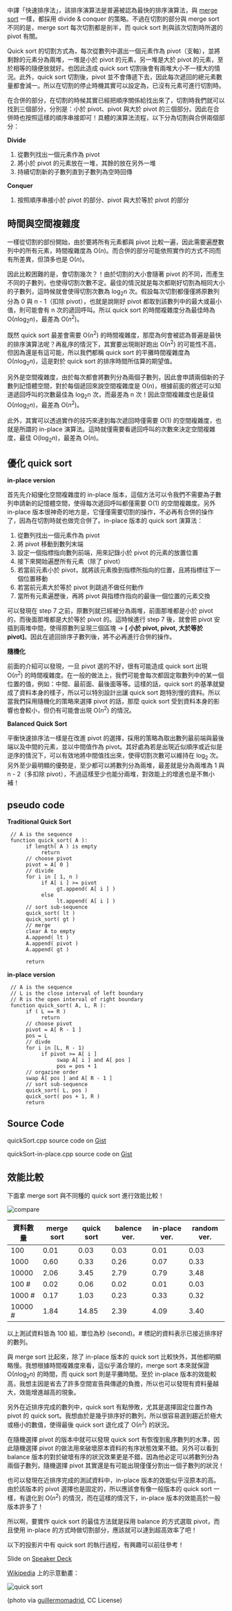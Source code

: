 <!--
[date]: 2013-03-15
[title]: [Sort] 淺談 quick sort
[name]: sort-about-quick-sort
[tag]: ACM-ICPC, sort | 排序, algorithm | 演算法
[photo]:
-->

中譯「快速排序法」，該排序演算法是普遍被認為最快的排序演算法，與 [merge sort][1] 一樣，都採用 divide & conquer 的策略。不過在切割的部分與 merge sort 不同的是，merge sort 每次切割都是剖半，而 quick sort 則與該次切割時所選的 pivot 有關。

Quick sort 的切割方式為，每次從數列中選出一個元素作為 pivot（支軸），並將剩餘的元素分為兩堆，一堆是小於 pivot 的元素，另一堆是大於 pivot 的元素，至於相等的隨便放就好。也因此造成 quick sort 切割後會有兩堆大小不一樣大的情況。此外，quick sort 切割後，pivot 並不會傳遞下去，因此每次遞回的總元素數量都會減一。所以在切割的停止時機其實可以設定為，已沒有元素可進行切割時。

在合併的部分，在切割的時候其實已經把順序關係給找出來了，切割時我們就可以找到三個部分，分別是：小於 pivot、pivot 與大於 pivot 的三個部分。因此在合併時也按照這樣的順序串接即可！具體的演算法流程，以下分為切割與合併兩個部分：

**Divide**

1. 從數列找出一個元素作為 pivot
2. 將小於 pivot 的元素放在一堆，其餘的放在另外一堆
3. 持續切割新的子數列直到子數列為空時回傳

**Conquer**

1. 按照順序串接小於 pivot 的部分、pivot 與大於等於 pivot 的部分

時間與空間複雜度
-------------------

一樣從切割的部份開始，由於要將所有元素都與 pivot 比較一遍，因此需要遍歷數列中的所有元素，時間複雜度為 O(*n*)。而合併的部分可能依照實作的方式不同而有所差異，但頂多也是 O(*n*)。

因此比較困難的是，會切割幾次？！由於切割的大小會隨著 pivot 的不同，而產生不同的子數列，也使得切割次數不定。最佳的情況就是每次都剛好切割為相同大小的子數列，這時候就會使得切割次數為 log<sub>2</sub>n 次。假設每次切割都僅僅將原數列分為 0 與 n - 1（扣除 pivot），也就是說剛好 pivot 都取到該數列中的最大或最小值，則可能會有 n 次的遞回呼叫。所以 quick sort 的時間複雜度分為最佳時為 O(*n*log<sub>2</sub>*n*)，最差為 O(*n*<sup>2</sup>)。

既然 quick sort 最差會需要 O(*n*<sup>2</sup>) 的時間複雜度，那麼為何會被認為普遍是最快的排序演算法呢？再亂序的情況下，其實要出現剛好跑出 O(*n*<sup>2</sup>) 的可能性不高，但因為還是有這可能，所以我們都稱 quick sort 的平攤時間複雜度為 O(*n*log<sub>2</sub>*n*)，這是對於 quick sort 的排序時間所估算的期望值。

另外是空間複雜度，由於每次都會將數列分為兩個子數列，因此會申請兩個新的子數列記憶體空間，對於每個遞回來說空間複雜度是 O(*n*)，根據前面的敘述可以知道遞回呼叫的次數最佳為 log<sub>2</sub>n 次，而最差為 n 次！因此空間複雜度也是最佳 O(*n*log<sub>2</sub>*n*)，最差為 O(*n*<sup>2</sup>)。

此外，其實可以透過實作的技巧來達到每次遞回時僅需要 O(1) 的空間複雜度，也就是所謂的 in-place 演算法。這時就僅需要看遞回呼叫的次數來決定空間複雜度，最佳 O(log<sub>2</sub>*n*)，最差為 O(*n*)。

優化 quick sort
-------------

**in-place version**

首先先介紹優化空間複雜度的 in-place 版本，這個方法可以令我們不需要為子數列申請新的記憶體空間，使得每次遞回呼叫都僅需要 O(1) 的空間複雜度。另外 in-place 版本很神奇的地方是，它僅僅需要切割的操作，不必再有合併的操作了，因為在切割時就也做完合併了。in-place 版本的 quick sort 演算法：

1. 從數列找出一個元素作為 pivot
2. 將 pivot 移動到數列末端
3. 設定一個指標指向數列前端，用來記錄小於 pivot 的元素的放置位置
4. 接下來開始遍歷所有元素（除了 pivot）
5. 若當前元素小於 pivot，就將該元素換到指標所指向的位置，且將指標往下一個位置移動
6. 若當前元素大於等於 pivot 則跳過不做任何動作
7. 當所有元素遍歷後，再將 pivot 與指標作指向的最後一個位置的元素交換

可以發現在 step 7 之前，原數列就已經被分為兩堆，前面那堆都是小於 pivot 的，而後面那堆都是大於等於 pivot 的。這時候進行 step 7 後，就會把 pivot 安插到兩堆中間，使得原數列呈現三個區塊 → **[ 小於 pivot, pivot, 大於等於 pivot]**。因此在遞回排序子數列後，將不必再進行合併的操作。

**隨機化**

前面的介紹可以發現，一旦 pivot 選的不好，很有可能造成 quick sort 出現 O(*n*<sup>2</sup>) 的時間複雜度。在一般的做法上，我們可能會每次都固定取數列中的某一個位置的值，例如：中間、最前面、最後面等等。這樣的話，quick sort 的基準就變成了資料本身的樣子，所以可以特別設計出讓 quick sort 跑特別慢的資料。所以當我們採用隨機化的策略來選擇 pivot 的話，那麼 quick sort 受到資料本身的影響也會較小，但仍有可能會出現 O(*n*<sup>2</sup>) 的情況。

**Balanced Quick Sort**

平衡快速排序法一樣是在改進 pivot 的選擇，採用的策略為取出數列最前端與最後端以及中間的元素，並以中間值作為 pivot。其好處為若是出現近似順序或近似是逆序的情況下，可以有效地將中間值找出來，使得切割次數可以維持在 log<sub>2</sub> 次。另外至少最明顯的優勢是，至少都可以將數列分為兩堆，最差就是分為兩堆為 1 與 n - 2（多扣除 pivot），不過這樣至少也能分兩堆，對效能上的增進也是不無小補！

pseudo code
-----------------

**Traditional Quick Sort**
    
     // A is the sequence
     function quick_sort( A ):
          if length( A ) is empty
               return
          // choose pivot
          pivot = A[ 0 ]
          // divide
          for i in [ 1, n )
               if A[ i ] >= pivot
                    gt.append( A[ i ] )
               else
                    lt.append( A[ i ] )
          // sort sub-sequence
          quick_sort( lt )
          quick_sort( gt )
          // merge
          clear A to empty
          A.append( lt )
          A.append( pivot )
          A.append( gt )
         
          return
         
**in-place version**

     // A is the sequence
     // L is the close interval of left boundary
     // R is the open interval of right boundary
     function quick_sort( A, L, R ):
          if ( L == R )
               return
          // choose pivot
          pivot = A[ R - 1 ]
          pos = L
          // divde
          for i in [L, R - 1)
               if pivot >= A[ i ]
                    swap A[ i ] and A[ pos ]
                    pos = pos + 1
          // orgazine order
          swap A[ pos ] and A[ R - 1 ]
          // sort sub-sequence
          quick_sort( L, pos )
          quick_sort( pos + 1, R )
          return
         
Source Code
----------------

<script src="https://gist.github.com/KuoE0/5163266.js?file=quickSort.cpp"></script>

quickSort.cpp source code on [Gist][2]

<script src="https://gist.github.com/KuoE0/5163266.js?file=quickSort-in-place.cpp"></script>

quickSort-in-place.cpp source code on [Gist][3]

效能比較
----------

下面拿 merge sort 與不同種的 quick sort 進行效能比較！

![compare][p1]

資料數量 | merge sort | quick sort | balence ver. | in-place ver. | random ver.
---|---|---|---|---|---
100 | 0.01 | 0.03 | 0.03 | 0.01 | 0.03
1000 | 0.60 | 0.33 | 0.26 | 0.07 | 0.33
10000 | 2.06 | 3.45 | 2.79 | 0.79 | 3.48
100 # | 0.02 | 0.06 | 0.02 | 0.01 | 0.03
1000 # | 0.17 | 1.03 | 0.23 | 0.33 | 0.32
10000 # | 1.84 | 14.85 | 2.39 | 4.09 | 3.40

以上測試資料皆為 100 組，單位為秒 (second)。# 標記的資料表示已接近排序好的數列。

與 merge sort 比起來，除了 in-place 版本的 quick sort 比較快外，其他都明顯略慢。我想根據時間複雜度來看，這似乎滿合理的，merge sort 本來就保證 O(*n*log<sub>2</sub>*n*) 的時間，而 quick sort 則是平攤時間。至於 in-place 版本的效能較高，我想主因是省去了許多空間宣告與傳遞的負擔，所以也可以發現有資料量越大，效能增進越高的現象。

另外在近排序完成的數列中，quick sort 有點慘敗，尤其是選擇固定位置作為 pivot 的 quick sort。我想由於是幾乎排序好的數列，所以很容易選到趨近於極大或極小的數值，使得最後 quick sort 退化成了 O(*n*<sup>2</sup>) 的狀況。

在隨機選擇 pivot 的版本中就可以發現 quick sort 有恢復到亂序數列的水準，因此隨機選擇 pivot 的做法用來破壞原本資料的有序狀態效果不錯。另外可以看到 balance 版本的對於破壞有序的狀況效果更是不錯，因為他必定可以將數列分為兩個子數列，隨機選擇 pivot 其實還是有可能出現僅僅分割出一個子數列的狀況！

也可以發現在近排序完成的測試資料中，in-place 版本的效能似乎沒原本的高。由於該版本的 pivot 選擇也是固定的，所以應該會有像一般版本的 quick sort 一樣，有退化到 O(*n*<sup>2</sup>) 的情況，而在這樣的情況下，in-place 版本的效能高於一般版本許多了！

所以啊，要實作 quick sort 的最佳方法就是採用 balance 的方式選取 pivot，而且使用 in-place 的方式時做切割部分，應該就可以達到超高效率了吧！

以下的投影片中有  quick sort 的執行過程，有興趣可以前往參考！

<script async class="speakerdeck-embed" data-id="c1f2aa906ef80130f47e22000a95002c" data-ratio="1.33333333333333" src="//speakerdeck.com/assets/embed.js"></script>

Slide on [Speaker Deck][4]

[Wikipedia][5] 上的示意動畫：

![quick sort][p2]

(photo via [guillermomadrid][4], CC License)

[1]: http://kuoe0.ch/2166/sort-about-merge-sort/
[2]: https://gist.github.com/KuoE0/5163266#file-quicksort-cpp
[3]: https://gist.github.com/KuoE0/5163266#file-quicksort-in-place-cpp
[4]: https://speakerdeck.com/kuoe0/quick-sort
[5]: http://zh.wikipedia.org/zh-tw/%E5%BF%AB%E9%80%9F%E6%8E%92%E5%BA%8F
[6]: http://www.flickr.com/photos/guille/81452528/

[p1]: http://i.minus.com/jigFS72BLM5dU.jpg
[p2]: http://upload.wikimedia.org/wikipedia/commons/6/6a/Sorting_quicksort_anim.gif